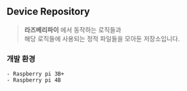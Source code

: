 ## Device Repository
> __라즈베리파이__ 에서 동작하는 로직들과  
> 해당 로직들에 사용되는 정적 파일들을 모아둔 저장소입니다.

### 개발 환경
```
- Raspberry pi 3B+
- Raspberry pi 4B
```

